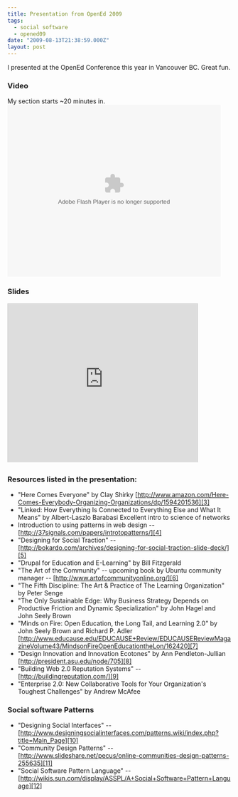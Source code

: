 ```yaml
---
title: Presentation from OpenEd 2009
tags:
  - social software
  - opened09
date: "2009-08-13T21:38:59.000Z"
layout: post
---
```


I presented at the OpenEd Conference this year in Vancouver BC. Great fun.

### Video

My section starts ~20 minutes in.
<embed flashvars="loc=%2F&amp;autoplay=false&amp;vid=1978484" width="480" height="386" allowfullscreen="true" allowscriptaccess="always" src="http://www.ustream.tv/flash/video/1978484" type="application/x-shockwave-flash" />

### Slides

<iframe src="http://www.slideshare.net/slideshow/embed_code/1857718" width="427" height="356" frameborder="0" marginwidth="0" marginheight="0" scrolling="no" style="border:1px solid #CCC; border-width:1px 1px 0; margin-bottom:5px; max-width: 100%;" allowfullscreen> </iframe>

### Resources listed in the presentation:

- "Here Comes Everyone" by Clay Shirky [http://www.amazon.com/Here-Comes-Everybody-Organizing-Organizations/dp/1594201536][3]
- "Linked: How Everything Is Connected to Everything Else and What It Means" by Albert-Laszlo Barabasi Excellent intro to science of networks
- Introduction to using patterns in web design -- [http://37signals.com/papers/introtopatterns/][4]
- "Designing for Social Traction" -- [http://bokardo.com/archives/designing-for-social-traction-slide-deck/][5]
- "Drupal for Education and E-Learning" by Bill Fitzgerald
- "The Art of the Community" -- upcoming book by Ubuntu community manager -- [http://www.artofcommunityonline.org/][6]
- "The Fifth Discipline: The Art & Practice of The Learning Organization" by Peter Senge
- "The Only Sustainable Edge: Why Business Strategy Depends on Productive Friction and Dynamic Specialization" by John Hagel and John Seely Brown
- "Minds on Fire: Open Education, the Long Tail, and Learning 2.0" by John Seely Brown and Richard P. Adler [http://www.educause.edu/EDUCAUSE+Review/EDUCAUSEReviewMagazineVolume43/MindsonFireOpenEducationtheLon/162420][7]
- "Design Innovation and Innovation Ecotones" by Ann Pendleton-Jullian [http://president.asu.edu/node/705][8]
- "Building Web 2.0 Reputation Systems" -- [http://buildingreputation.com/][9]
- "Enterprise 2.0: New Collaborative Tools for Your Organization's Toughest Challenges" by Andrew McAfee

### Social software Patterns

- "Designing Social Interfaces" -- [http://www.designingsocialinterfaces.com/patterns.wiki/index.php?title=Main_Page][10]
- "Community Design Patterns" -- [http://www.slideshare.net/pecus/online-communities-design-patterns-255635][11]
- "Social Software Pattern Language" -- [http://wikis.sun.com/display/ASSPL/A+Social+Software+Pattern+Language][12]

[0]: http://www.slideshare.net/kylemathews/designing-and-using-group-software-through-patterns "Designing and using group software through patterns"
[1]: http://www.slideshare.net/
[2]: http://www.slideshare.net/kylemathews
[3]: http://www.amazon.com/Here-Comes-Everybody-Organizing-Organizations/dp/1594201536
[4]: http://37signals.com/papers/introtopatterns/
[5]: http://bokardo.com/archives/designing-for-social-traction-slide-deck/
[6]: http://www.artofcommunityonline.org/
[7]: http://www.educause.edu/EDUCAUSE+Review/EDUCAUSEReviewMagazineVolume43/MindsonFireOpenEducationtheLon/162420
[8]: http://president.asu.edu/node/705
[9]: http://buildingreputation.com/
[10]: http://www.designingsocialinterfaces.com/patterns.wiki/index.php?title=Main_Page
[11]: http://www.slideshare.net/pecus/online-communities-design-patterns-255635
[12]: http://wikis.sun.com/display/ASSPL/A+Social+Software+Pattern+Language

